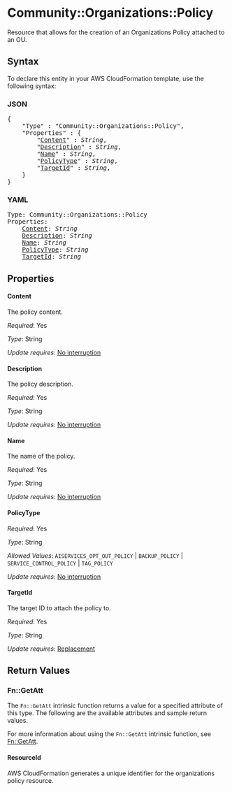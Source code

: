 # Community::Organizations::Policy

Resource that allows for the creation of an Organizations Policy attached to an OU.

## Syntax

To declare this entity in your AWS CloudFormation template, use the following syntax:

### JSON

<pre>
{
    "Type" : "Community::Organizations::Policy",
    "Properties" : {
        "<a href="#content" title="Content">Content</a>" : <i>String</i>,
        "<a href="#description" title="Description">Description</a>" : <i>String</i>,
        "<a href="#name" title="Name">Name</a>" : <i>String</i>,
        "<a href="#policytype" title="PolicyType">PolicyType</a>" : <i>String</i>,
        "<a href="#targetid" title="TargetId">TargetId</a>" : <i>String</i>,
    }
}
</pre>

### YAML

<pre>
Type: Community::Organizations::Policy
Properties:
    <a href="#content" title="Content">Content</a>: <i>String</i>
    <a href="#description" title="Description">Description</a>: <i>String</i>
    <a href="#name" title="Name">Name</a>: <i>String</i>
    <a href="#policytype" title="PolicyType">PolicyType</a>: <i>String</i>
    <a href="#targetid" title="TargetId">TargetId</a>: <i>String</i>
</pre>

## Properties

#### Content

The policy content.

_Required_: Yes

_Type_: String

_Update requires_: [No interruption](https://docs.aws.amazon.com/AWSCloudFormation/latest/UserGuide/using-cfn-updating-stacks-update-behaviors.html#update-no-interrupt)

#### Description

The policy description.

_Required_: Yes

_Type_: String

_Update requires_: [No interruption](https://docs.aws.amazon.com/AWSCloudFormation/latest/UserGuide/using-cfn-updating-stacks-update-behaviors.html#update-no-interrupt)

#### Name

The name of the policy.

_Required_: Yes

_Type_: String

_Update requires_: [No interruption](https://docs.aws.amazon.com/AWSCloudFormation/latest/UserGuide/using-cfn-updating-stacks-update-behaviors.html#update-no-interrupt)

#### PolicyType

_Required_: Yes

_Type_: String

_Allowed Values_: <code>AISERVICES_OPT_OUT_POLICY</code> | <code>BACKUP_POLICY</code> | <code>SERVICE_CONTROL_POLICY</code> | <code>TAG_POLICY</code>

_Update requires_: [No interruption](https://docs.aws.amazon.com/AWSCloudFormation/latest/UserGuide/using-cfn-updating-stacks-update-behaviors.html#update-no-interrupt)

#### TargetId

The target ID to attach the policy to.

_Required_: Yes

_Type_: String

_Update requires_: [Replacement](https://docs.aws.amazon.com/AWSCloudFormation/latest/UserGuide/using-cfn-updating-stacks-update-behaviors.html#update-replacement)

## Return Values

### Fn::GetAtt

The `Fn::GetAtt` intrinsic function returns a value for a specified attribute of this type. The following are the available attributes and sample return values.

For more information about using the `Fn::GetAtt` intrinsic function, see [Fn::GetAtt](https://docs.aws.amazon.com/AWSCloudFormation/latest/UserGuide/intrinsic-function-reference-getatt.html).

#### ResourceId

AWS CloudFormation generates a unique identifier for the organizations policy resource.


